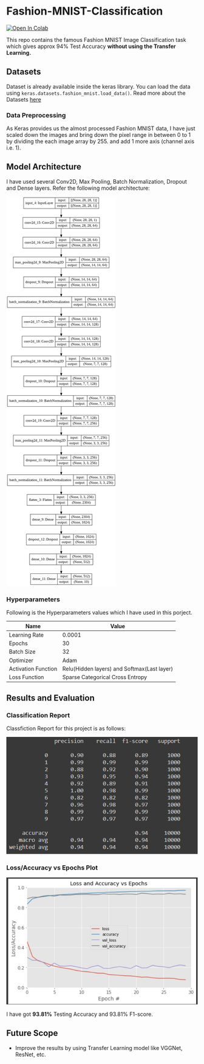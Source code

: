 # Fashion-MNIST-Classification   
[![Open In Colab](https://colab.research.google.com/assets/colab-badge.svg)](https://colab.research.google.com/github/harshdhamecha/Fashion-MNIST-Classification/blob/main/Fashion_MNIST.ipynb)  

This repo contains the famous Fashion MNIST Image Classification task which gives approx 94% Test Accuracy **without using the Transfer Learning.**

## Datasets 
Dataset is already available inside the keras library. You can load the data using `keras.datasets.fashion_mnist.load_data()`. Read more about the Datasets [here](https://www.kaggle.com/zalando-research/fashionmnist)

### Data Preprocessing
As Keras provides us the almost processed Fashion MNIST data, I have just scaled down the images and bring down the pixel range in between 0 to 1 by dividing the each image array by 255. and add 1 more axis (channel axis i.e. 1).

## Model Architecture
I have used several Conv2D, Max Pooling, Batch Normalization, Dropout and Dense layers. Refer the following model architecture:  

![](model-architecture.png)

### Hyperparameters  

Following is the Hyperparameters values which I have used in this porject.  

Name | Value
-----|------
Learning Rate | 0.0001
Epochs | 30
Batch Size | 32
Optimizer | Adam
Activation Function | Relu(Hidden layers) and Softmax(Last layer)
Loss Function | Sparse Categorical Cross Entropy

## Results and Evaluation

### Classification Report
Classfiction Report for this project is as follows: 

![](classification_report.PNG)

### Loss/Accuracy vs Epochs Plot

![](loss-acc-plot.JPG)  

I have got **93.81%** Testing Accuracy and 93.81% F1-score.

## Future Scope
- Improve the results by using Transfer Learning model like VGGNet, ResNet, etc.

